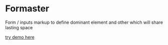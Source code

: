 Formaster
=========

Form / inputs markup to define dominant element and other which will share lasting space

[try demo here](http://jsfiddle.net/dahfazz/Mwpbu/15/)